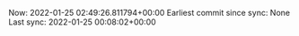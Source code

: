 Now: 2022-01-25 02:49:26.811794+00:00 Earliest commit since sync: None Last sync: 2022-01-25 00:08:02+00:00
